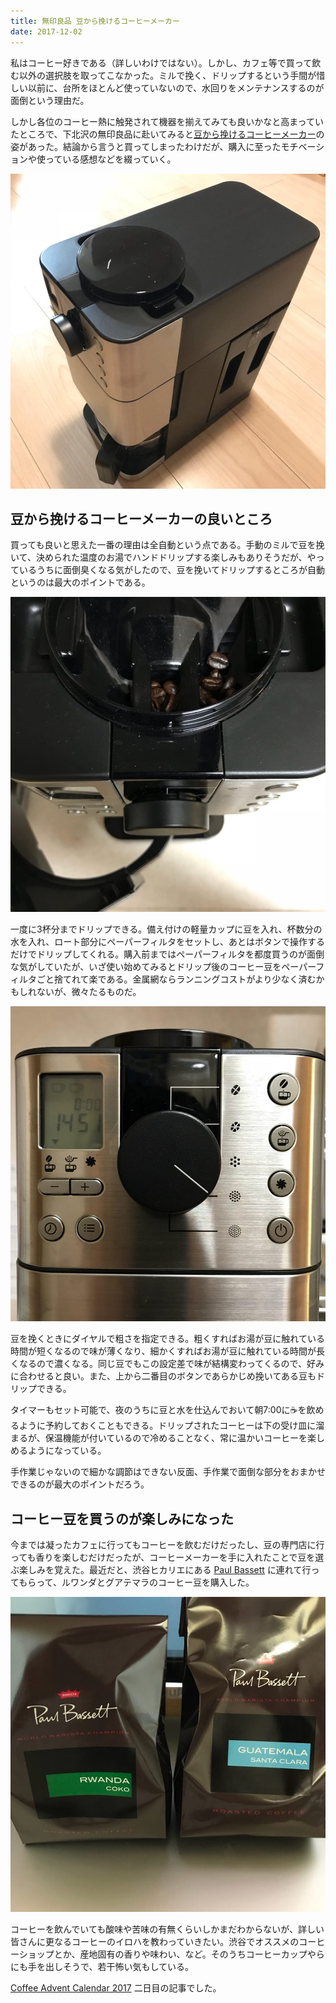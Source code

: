 ```yaml
---
title: 無印良品 豆から挽けるコーヒーメーカー
date: 2017-12-02
---
```


私はコーヒー好きである（詳しいわけではない）。しかし、カフェ等で買って飲む以外の選択肢を取ってこなかった。ミルで挽く、ドリップするという手間が惜しい以前に、台所をほとんど使っていないので、水回りをメンテナンスするのが面倒という理由だ。

しかし各位のコーヒー熱に触発されて機器を揃えてみても良いかなと高まっていたところで、下北沢の無印良品に赴いてみると[豆から挽けるコーヒーメーカー](https://www.muji.net/store/cmdty/detail/4549738398165)の姿があった。結論から言うと買ってしまったわけだが、購入に至ったモチベーションや使っている感想などを綴っていく。

![コーヒーメーカーの外観](/img/posts/2017/muji-coffee-maker/coffee-maker.jpg)

## 豆から挽けるコーヒーメーカーの良いところ

買っても良いと思えた一番の理由は全自動という点である。手動のミルで豆を挽いて、決められた温度のお湯でハンドドリップする楽しみもありそうだが、やっているうちに面倒臭くなる気がしたので、豆を挽いてドリップするところが自動というのは最大のポイントである。

![上部の豆を入れる部分](/img/posts/2017/muji-coffee-maker/coffee-maker-top.jpg)

一度に3杯分までドリップできる。備え付けの軽量カップに豆を入れ、杯数分の水を入れ、ロート部分にペーパーフィルタをセットし、あとはボタンで操作するだけでドリップしてくれる。購入前まではペーパーフィルタを都度買うのが面倒な気がしていたが、いざ使い始めてみるとドリップ後のコーヒー豆をペーパーフィルタごと捨てれて楽である。金属網ならランニングコストがより少なく済むかもしれないが、微々たるものだ。

![前面の操作する部分](/img/posts/2017/muji-coffee-maker/coffee-maker-front.jpg)

豆を挽くときにダイヤルで粗さを指定できる。粗くすればお湯が豆に触れている時間が短くなるので味が薄くなり、細かくすればお湯が豆に触れている時間が長くなるので濃くなる。同じ豆でもこの設定差で味が結構変わってくるので、好みに合わせると良い。また、上から二番目のボタンであらかじめ挽いてある豆もドリップできる。

タイマーもセット可能で、夜のうちに豆と水を仕込んでおいて朝7:00に☕を飲めるように予約しておくこともできる。ドリップされたコーヒーは下の受け皿に溜まるが、保温機能が付いているので冷めることなく、常に温かいコーヒーを楽しめるようになっている。

手作業じゃないので細かな調節はできない反面、手作業で面倒な部分をおまかせできるのが最大のポイントだろう。

## コーヒー豆を買うのが楽しみになった

今までは凝ったカフェに行ってもコーヒーを飲むだけだったし、豆の専門店に行っても香りを楽しむだけだったが、コーヒーメーカーを手に入れたことで豆を選ぶ楽しみを覚えた。最近だと、渋谷ヒカリエにある [Paul Bassett](https://tabelog.com/tokyo/A1303/A130301/13140156/) に連れて行ってもらって、ルワンダとグアテマラのコーヒー豆を購入した。

![Paul Bassettのコーヒー豆](/img/posts/2017/muji-coffee-maker/paul-bassett-beans.jpg)

コーヒーを飲んでいても酸味や苦味の有無くらいしかまだわからないが、詳しい皆さんに更なるコーヒーのイロハを教わっていきたい。渋谷でオススメのコーヒーショップとか、産地固有の香りや味わい、など。そのうちコーヒーカップやらにも手を出しそうで、若干怖い気もしている。

[Coffee Advent Calendar 2017](https://adventar.org/calendars/2165) 二日目の記事でした。
